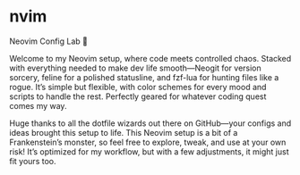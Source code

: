 # nvim
Neovim Config Lab 🧪

Welcome to my Neovim setup, where code meets controlled chaos. Stacked with everything needed to make dev life smooth—Neogit for version sorcery, feline for a polished statusline, and fzf-lua for hunting files like a rogue. It’s simple but flexible, with color schemes for every mood and scripts to handle the rest. Perfectly geared for whatever coding quest comes my way.

Huge thanks to all the dotfile wizards out there on GitHub—your configs and ideas brought this setup to life. This Neovim setup is a bit of a Frankenstein’s monster, so feel free to explore, tweak, and use at your own risk! It’s optimized for my workflow, but with a few adjustments, it might just fit yours too. 

